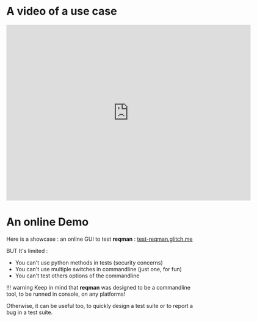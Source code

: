 # A video of a use case

<iframe width="640" height="460" src="https://www.youtube.com/embed/ToK-5VwxhP4?autoplay=1&loop=1&playlist=ToK-5VwxhP4&cc_load_policy=1" frameborder="0" allow="accelerometer; autoplay; loop; encrypted-media; gyroscope; picture-in-picture" allowfullscreen></iframe>


# An online Demo

Here is a showcase : an online GUI to test **reqman** : [test-reqman.glitch.me](https://test-reqman.glitch.me)

BUT It's limited :

 * You can't use python methods in tests (security concerns)
 * You can't use multiple switches in commandline (just one, for fun)
 * You can't test others options of the commandline

!!! warning
    Keep in mind that **reqman** was designed to be a commandline tool, to be runned in console, on any platforms!

Otherwise, it can be useful too, to quickly design a test suite or to report a bug in a test suite.